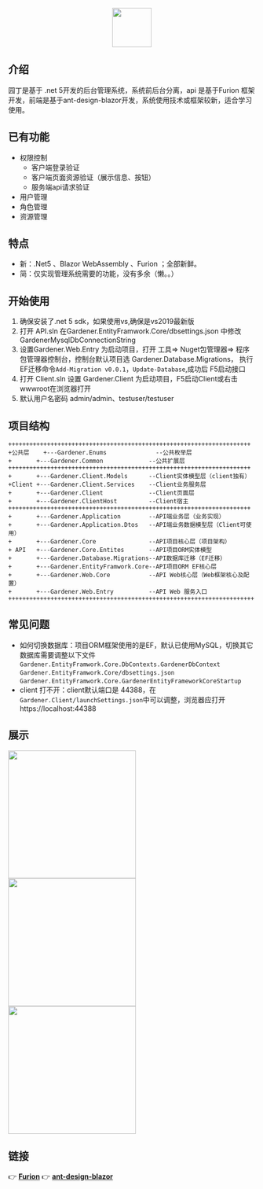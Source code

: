 <p align="center"><img src="https://images.gitee.com/uploads/images/2020/1204/145903_cea2bf9d_302533.png" height="80"/></p>

## 介绍

园丁是基于 .net 5开发的后台管理系统，系统前后台分离，api 是基于Furion 框架开发，前端是基于ant-design-blazor开发，系统使用技术或框架较新，适合学习使用。
## 已有功能
- 权限控制
  - 客户端登录验证
  - 客户端页面资源验证（展示信息、按钮）
  - 服务端api请求验证
- 用户管理
- 角色管理
- 资源管理

## 特点
- 新：.Net5 、Blazor WebAssembly 、Furion ；全部新鲜。
- 简：仅实现管理系统需要的功能，没有多余（懒。。）

## 开始使用
1. 确保安装了.net 5 sdk，如果使用vs,确保是vs2019最新版
2. 打开 API.sln 在Gardener.EntityFramwork.Core/dbsettings.json 中修改 GardenerMysqlDbConnectionString
3. 设置Gardener.Web.Entry 为启动项目，打开 工具=> Nuget包管理器=> 程序包管理器控制台，控制台默认项目选 Gardener.Database.Migrations， 执行EF迁移命令`Add-Migration v0.0.1`，`Update-Database`,成功后 F5启动接口
4. 打开 Client.sln 设置 Gardener.Client 为启动项目，F5启动Client或右击wwwroot在浏览器打开
5. 默认用户名密码 admin/admin、testuser/testuser

## 项目结构

```
+++++++++++++++++++++++++++++++++++++++++++++++++++++++++++++++++++++
+公共层	+---Gardener.Enums              --公共枚举层                             
+       +---Gardener.Common             --公共扩展层                             
+++++++++++++++++++++++++++++++++++++++++++++++++++++++++++++++++++++
+       +---Gardener.Client.Models      --Client实体模型层（client独有）         
+Client	+---Gardener.Client.Services    --Client业务服务层                      
+       +---Gardener.Client             --Client页面层                          
+       +---Gardener.ClientHost         --Client宿主                            
+++++++++++++++++++++++++++++++++++++++++++++++++++++++++++++++++++++
+       +---Gardener.Application        --API端业务层（业务实现）              
+       +---Gardener.Application.Dtos   --API端业务数据模型层（Client可使用）   
+       +---Gardener.Core               --API项目核心层（项目架构）             
+ API	+---Gardener.Core.Entites       --API项目ORM实体模型                    
+       +---Gardener.Database.Migrations--API数据库迁移（EF迁移）               
+       +---Gardener.EntityFramwork.Core--API项目ORM EF核心层                  
+       +---Gardener.Web.Core           --API Web核心层（Web框架核心及配置）    
+       +---Gardener.Web.Entry          --API Web 服务入口                      
++++++++++++++++++++++++++++++++++++++++++++++++++++++++++++++++++++++
```


## 常见问题
- 如何切换数据库：项目ORM框架使用的是EF，默认已使用MySQL，切换其它数据库需要调整以下文件
`Gardener.EntityFramwork.Core.DbContexts.GardenerDbContext`
`Gardener.EntityFramwork.Core/dbsettings.json`
`Gardener.EntityFramwork.Core.GardenerEntityFrameworkCoreStartup`
- client 打不开：client默认端口是 44388，在 `Gardener.Client/launchSettings.json`中可以调整，浏览器应打开 https://localhost:44388

## 展示

<img src="https://images.gitee.com/uploads/images/2020/1204/160750_e2d69ed2_302533.png" width="260px"/>
<img src="https://images.gitee.com/uploads/images/2020/1204/160758_7192619c_302533.png" width="260px"/>
<img src="https://images.gitee.com/uploads/images/2020/1204/160739_fe82dff5_302533.png" width="260px"/>

## 链接
👉 **[Furion](https://gitee.com/monksoul/Furion)**
👉 **[ant-design-blazor](https://github.com/ant-design-blazor/ant-design-blazor)**

